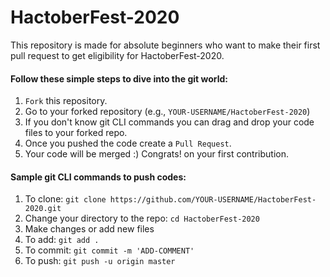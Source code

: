 # HactoberFest-2020
This repository is made for absolute beginners who want to make their first pull request to get eligibility for HactoberFest-2020.
#### Follow these simple steps to dive into the git world:

1) `Fork` this repository.
2) Go to your forked repository (e.g., `YOUR-USERNAME/HactoberFest-2020`)
3) If you don't know git CLI commands you can drag and drop your code files to your forked repo.
4) Once you pushed the code create a `Pull Request`.
5) Your code will be merged :) Congrats! on your first contribution.


#### Sample git CLI commands to push codes:

1) To clone: `git clone https://github.com/YOUR-USERNAME/HactoberFest-2020.git`
2) Change your directory to the repo: `cd HactoberFest-2020`
3) Make changes or add new files
4) To add: `git add .`
5) To commit: `git commit -m 'ADD-COMMENT'`
6) To push: `git push -u origin master`

